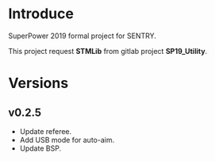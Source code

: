 # Introduce
SuperPower 2019 formal project for SENTRY.

This project request **STMLib** from gitlab project **SP19_Utility**.

# Versions

## v0.2.5
- Update referee.
- Add USB mode for auto-aim.
- Update BSP.


